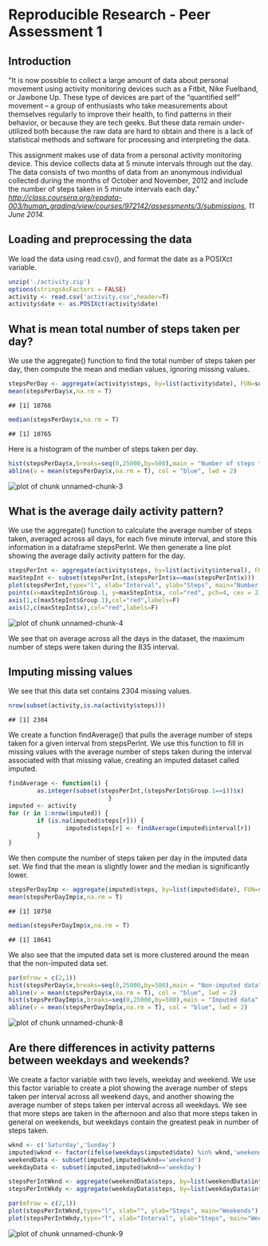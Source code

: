 Reproducible Research - Peer Assessment 1
========================================================

## Introduction

"It is now possible to collect a large amount of data about personal movement using activity monitoring devices such as a Fitbit, Nike Fuelband, or Jawbone Up. These type of devices are part of the “quantified self” movement – a group of enthusiasts who take measurements about themselves regularly to improve their health, to find patterns in their behavior, or because they are tech geeks. But these data remain under-utilized both because the raw data are hard to obtain and there is a lack of statistical methods and software for processing and interpreting the data.

This assignment makes use of data from a personal activity monitoring device. This device collects data at 5 minute intervals through out the day. The data consists of two months of data from an anonymous individual collected during the months of October and November, 2012 and include the number of steps taken in 5 minute intervals each day." 
*http://class.coursera.org/repdata-003/human_grading/view/courses/972142/assessments/3/submissions, 11 June 2014.*

## Loading and preprocessing the data

We load the data using read.csv(), and format the date as a POSIXct variable.


```r
unzip('./activity.zip')
options(stringsAsFactors = FALSE)
activity <- read.csv('activity.csv',header=T)
activity$date <- as.POSIXct(activity$date)
```

## What is mean total number of steps taken per day?

We use the aggregate() function to find the total number of steps taken per day, then compute the mean and median values, ignoring missing values.


```r
stepsPerDay <- aggregate(activity$steps, by=list(activity$date), FUN=sum)
mean(stepsPerDay$x,na.rm = T)
```

```
## [1] 10766
```

```r
median(stepsPerDay$x,na.rm = T)
```

```
## [1] 10765
```

Here is a histogram of the number of steps taken per day.


```r
hist(stepsPerDay$x,breaks=seq(0,25000,by=500),main = "Number of steps taken",xlab = "Steps")
abline(v = mean(stepsPerDay$x,na.rm = T), col = "blue", lwd = 2)
```

![plot of chunk unnamed-chunk-3](figure/unnamed-chunk-3.png) 

## What is the average daily activity pattern?

We use the aggregate() function to calculate the average number of steps taken, averaged across all days, for each five minute interval, and store this information in a dataframe stepsPerInt.  We then generate a line plot showing the average daily activity pattern for the day.



```r
stepsPerInt <- aggregate(activity$steps, by=list(activity$interval), FUN=mean,na.rm=T)
maxStepInt <- subset(stepsPerInt,(stepsPerInt$x==max(stepsPerInt$x)))
plot(stepsPerInt,type="l", xlab="Interval", ylab="Steps", main="Number of steps taken")
points(x=maxStepInt$Group.1, y=maxStepInt$x, col="red", pch=4, cex = 2)
axis(1,c(maxStepInt$Group.1),col="red",labels=F)
axis(2,c(maxStepInt$x),col="red",labels=F)
```

![plot of chunk unnamed-chunk-4](figure/unnamed-chunk-4.png) 

We see that on average across all the days in the dataset, the maximum number of steps were taken during the 835 interval.

## Imputing missing values

We see that this data set contains 2304 missing values.


```r
nrow(subset(activity,is.na(activity$steps)))
```

```
## [1] 2304
```

We create a function findAverage() that pulls the average number of steps taken for a given interval from stepsPerInt.  We use this function to fill in missing values with the average number of steps taken during the interval associated with that missing value, creating an imputed dataset called imputed.


```r
findAverage <- function(i) {
        as.integer(subset(stepsPerInt,(stepsPerInt$Group.1==i))$x)
                            }
imputed <- activity
for (r in 1:nrow(imputed)) {
        if (is.na(imputed$steps[r])) {
                imputed$steps[r] <- findAverage(imputed$interval[r])
        }
}
```

We then compute the number of steps taken per day in the imputed data set.  We find that the mean is slightly lower and the median is significantly lower.



```r
stepsPerDayImp <- aggregate(imputed$steps, by=list(imputed$date), FUN=sum)
mean(stepsPerDayImp$x,na.rm = T)
```

```
## [1] 10750
```

```r
median(stepsPerDayImp$x,na.rm = T)
```

```
## [1] 10641
```

We also see that the imputed data set is more clustered around the mean that the non-imputed data set.


```r
par(mfrow = c(2,1))
hist(stepsPerDay$x,breaks=seq(0,25000,by=500),main = "Non-imputed data",xlab = "Steps")
abline(v = mean(stepsPerDay$x,na.rm = T), col = "blue", lwd = 2)
hist(stepsPerDayImp$x,breaks=seq(0,25000,by=500),main = "Imputed data",xlab = "Steps")
abline(v = mean(stepsPerDayImp$x,na.rm = T), col = "blue", lwd = 2)
```

![plot of chunk unnamed-chunk-8](figure/unnamed-chunk-8.png) 

## Are there differences in activity patterns between weekdays and weekends?

We create a factor variable with two levels, weekday and weekend.  We use this factor variable to create a plot showing the average number of steps taken per interval across all weekend days, and another showing the average number of steps taken per interval across all weekdays.  We see that more steps are taken in the afternoon and also that more steps taken in general on weekends, but weekdays contain the greatest peak in number of steps taken.


```r
wknd <- c('Saturday','Sunday')
imputed$wknd <- factor(ifelse(weekdays(imputed$date) %in% wknd,'weekend','weekday'))
weekendData <- subset(imputed,imputed$wknd=='weekend')
weekdayData <- subset(imputed,imputed$wknd=='weekday')

stepsPerIntWknd <- aggregate(weekendData$steps, by=list(weekendData$interval), FUN=mean,na.rm=T)
stepsPerIntWkdy <- aggregate(weekdayData$steps, by=list(weekdayData$interval), FUN=mean,na.rm=T)

par(mfrow = c(2,1))
plot(stepsPerIntWknd,type="l", xlab="", ylab="Steps", main="Weekends")
plot(stepsPerIntWkdy,type="l", xlab="Interval", ylab="Steps", main="Weekdays")
```

![plot of chunk unnamed-chunk-9](figure/unnamed-chunk-9.png) 
